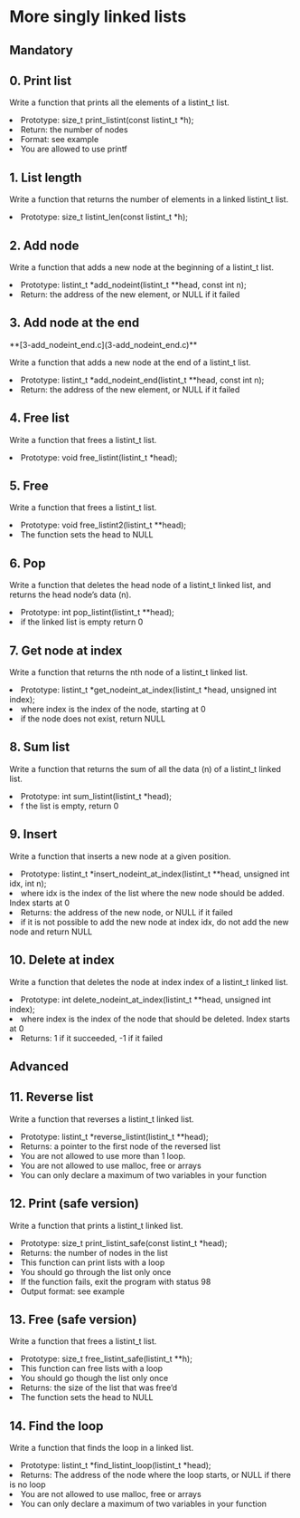 <h1> More singly linked lists</h1>
<h2>Mandatory</h2>
<h2>0. Print list</h2>
<p>Write a function that prints all the elements of a listint_t list.
	<li> Prototype: size_t print_listint(const listint_t *h);</li>
	<li>Return: the number of nodes</li>
	<li>Format: see example</li>
	<li>You are allowed to use printf</li>
</p>
<h2>1. List length</h2>
<p>Write a function that returns the number of elements in a linked listint_t list.
	<li>Prototype: size_t listint_len(const listint_t *h);</li>
</p>
<h2>2. Add node</h2>
<p>Write a function that adds a new node at the beginning of a listint_t list.
	<li>Prototype: listint_t *add_nodeint(listint_t **head, const int n);</li>
	<li>Return: the address of the new element, or NULL if it failed</li>
</p>
<h2>3. Add node at the end</h2>
**[3-add_nodeint_end.c](3-add_nodeint_end.c)**
<p>Write a function that adds a new node at the end of a listint_t list.

<li>Prototype: listint_t *add_nodeint_end(listint_t **head, const int n);</li>
<li>Return: the address of the new element, or NULL if it failed</li>
</p>
<h2>4. Free list</h2>
<p>Write a function that frees a listint_t list.
	<li>Prototype: void free_listint(listint_t *head);</li>
</p>
<h2>5. Free</h2>
<p>Write a function that frees a listint_t list.
	<li>Prototype: void free_listint2(listint_t **head);</li>
	<li>The function sets the head to NULL</li>
</p>
<h2>6. Pop</h2>
<p>Write a function that deletes the head node of a listint_t linked list, and returns the head node’s data (n).
<li>Prototype: int pop_listint(listint_t **head);</li>
<li>if the linked list is empty return 0</li>
</p>
<h2>7. Get node at index</h2>
<p>Write a function that returns the nth node of a listint_t linked list.
	<li>Prototype: listint_t *get_nodeint_at_index(listint_t *head, unsigned int index);</li>
	<li>where index is the index of the node, starting at 0</li>
	<li>if the node does not exist, return NULL</li>
</p>
<h2>8. Sum list</h2>
<p>Write a function that returns the sum of all the data (n) of a listint_t linked list.
	<li>Prototype: int sum_listint(listint_t *head);</li>
	<li>f the list is empty, return 0</li>
<h2>9. Insert</h2>
<p>Write a function that inserts a new node at a given position.
	<li>Prototype: listint_t *insert_nodeint_at_index(listint_t **head, unsigned int idx, int n);</li>
	<li>where idx is the index of the list where the new node should be added. Index starts at 0</li>
	<li>Returns: the address of the new node, or NULL if it failed</li>
	<li>if it is not possible to add the new node at index idx, do not add the new node and return NULL</li>
</p>
<h2>10. Delete at index</h2>
<p>Write a function that deletes the node at index index of a listint_t linked list.
	<li>Prototype: int delete_nodeint_at_index(listint_t **head, unsigned int index);</li>
	<li>where index is the index of the node that should be deleted. Index starts at 0</li>
	<li>Returns: 1 if it succeeded, -1 if it failed</li>
</p>
<h2>Advanced</h2>
<h2>11. Reverse list</h2>
<p>Write a function that reverses a listint_t linked list.
	<li>Prototype: listint_t *reverse_listint(listint_t **head);</li>
	<li>Returns: a pointer to the first node of the reversed list</li>
	<li>You are not allowed to use more than 1 loop.</li>
	<li>You are not allowed to use malloc, free or arrays</li>
	<li>You can only declare a maximum of two variables in your function</li>

</p>
<h2>12. Print (safe version)</h2>
<p>Write a function that prints a listint_t linked list.
	<li>Prototype: size_t print_listint_safe(const listint_t *head);</li>
	<li>Returns: the number of nodes in the list</li>
	<li>This function can print lists with a loop</li>
	<li>You should go through the list only once</li>
	<li>If the function fails, exit the program with status 98</li>
	<li>Output format: see example</li>
	
</p>
<h2>13. Free (safe version)</h2>
<p>Write a function that frees a listint_t list.
	<li>Prototype: size_t free_listint_safe(listint_t **h);</li>
	<li>This function can free lists with a loop</li>
	<li>You should go though the list only once</li>
	<li>Returns: the size of the list that was free’d</li>
	<li>The function sets the head to NULL</li>
</p>
<h2>14. Find the loop</h2>
<p>Write a function that finds the loop in a linked list.
	<li>Prototype: listint_t *find_listint_loop(listint_t *head);</li>
	<li>Returns: The address of the node where the loop starts, or NULL if there is no loop</li>
	<li>You are not allowed to use malloc, free or arrays</li>
	<li>You can only declare a maximum of two variables in your function</li>

</p>
